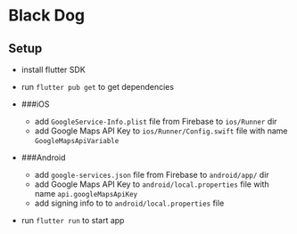 # Black Dog

## Setup
 * install flutter SDK
 * run `flutter pub get` to get dependencies
 * ###iOS
    * add `GoogleService-Info.plist` file from Firebase to `ios/Runner` dir
    * add Google Maps API Key to `ios/Runner/Config.swift` file with name `GoogleMapsApiVariable`
 * ###Android
    * add `google-services.json` file from Firebase to `android/app/` dir
    * add Google Maps API Key to `android/local.properties` file with name `api.googleMapsApiKey`
    * add signing info to to `android/local.properties` file
    
 * run `flutter run` to start app
